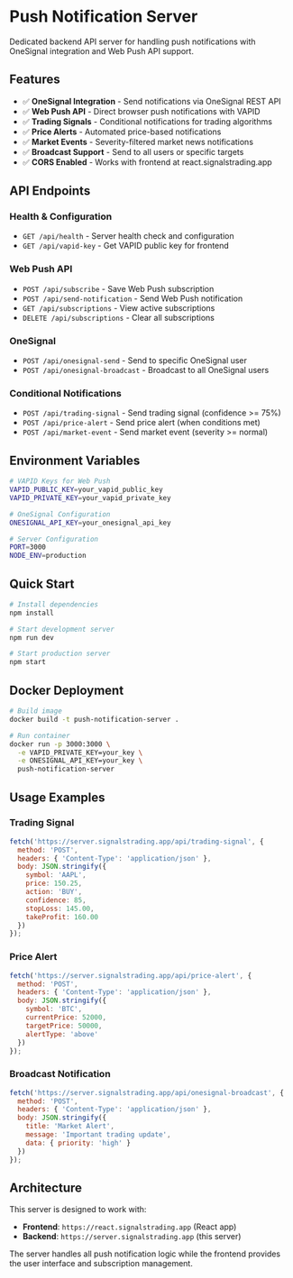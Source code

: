 # Push Notification Server

Dedicated backend API server for handling push notifications with OneSignal integration and Web Push API support.

## Features

- ✅ **OneSignal Integration** - Send notifications via OneSignal REST API
- ✅ **Web Push API** - Direct browser push notifications with VAPID
- ✅ **Trading Signals** - Conditional notifications for trading algorithms
- ✅ **Price Alerts** - Automated price-based notifications
- ✅ **Market Events** - Severity-filtered market news notifications
- ✅ **Broadcast Support** - Send to all users or specific targets
- ✅ **CORS Enabled** - Works with frontend at react.signalstrading.app

## API Endpoints

### Health & Configuration
- `GET /api/health` - Server health check and configuration
- `GET /api/vapid-key` - Get VAPID public key for frontend

### Web Push API
- `POST /api/subscribe` - Save Web Push subscription
- `POST /api/send-notification` - Send Web Push notification
- `GET /api/subscriptions` - View active subscriptions
- `DELETE /api/subscriptions` - Clear all subscriptions

### OneSignal
- `POST /api/onesignal-send` - Send to specific OneSignal user
- `POST /api/onesignal-broadcast` - Broadcast to all OneSignal users

### Conditional Notifications
- `POST /api/trading-signal` - Send trading signal (confidence >= 75%)
- `POST /api/price-alert` - Send price alert (when conditions met)
- `POST /api/market-event` - Send market event (severity >= normal)

## Environment Variables

```bash
# VAPID Keys for Web Push
VAPID_PUBLIC_KEY=your_vapid_public_key
VAPID_PRIVATE_KEY=your_vapid_private_key

# OneSignal Configuration  
ONESIGNAL_API_KEY=your_onesignal_api_key

# Server Configuration
PORT=3000
NODE_ENV=production
```

## Quick Start

```bash
# Install dependencies
npm install

# Start development server
npm run dev

# Start production server
npm start
```

## Docker Deployment

```bash
# Build image
docker build -t push-notification-server .

# Run container
docker run -p 3000:3000 \
  -e VAPID_PRIVATE_KEY=your_key \
  -e ONESIGNAL_API_KEY=your_key \
  push-notification-server
```

## Usage Examples

### Trading Signal
```javascript
fetch('https://server.signalstrading.app/api/trading-signal', {
  method: 'POST',
  headers: { 'Content-Type': 'application/json' },
  body: JSON.stringify({
    symbol: 'AAPL',
    price: 150.25,
    action: 'BUY',
    confidence: 85,
    stopLoss: 145.00,
    takeProfit: 160.00
  })
});
```

### Price Alert
```javascript
fetch('https://server.signalstrading.app/api/price-alert', {
  method: 'POST',
  headers: { 'Content-Type': 'application/json' },
  body: JSON.stringify({
    symbol: 'BTC',
    currentPrice: 52000,
    targetPrice: 50000,
    alertType: 'above'
  })
});
```

### Broadcast Notification
```javascript
fetch('https://server.signalstrading.app/api/onesignal-broadcast', {
  method: 'POST',
  headers: { 'Content-Type': 'application/json' },
  body: JSON.stringify({
    title: 'Market Alert',
    message: 'Important trading update',
    data: { priority: 'high' }
  })
});
```

## Architecture

This server is designed to work with:
- **Frontend**: `https://react.signalstrading.app` (React app)
- **Backend**: `https://server.signalstrading.app` (this server)

The server handles all push notification logic while the frontend provides the user interface and subscription management.